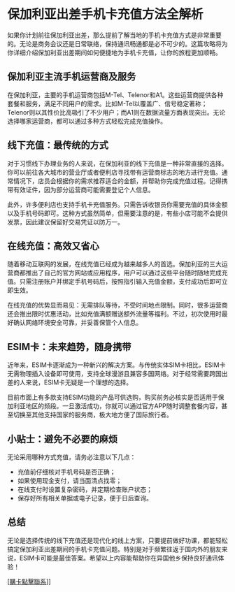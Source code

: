 # 保加利亚出差手机卡充值方法全解析

如果你计划前往保加利亚出差，那么提前了解当地的手机卡充值方式是非常重要的。无论是商务会议还是日常联络，保持通讯畅通都是必不可少的。这篇攻略将为你详细介绍保加利亚出差期间如何便捷地为手机卡充值，让你的旅程更加顺畅。

## 保加利亚主流手机运营商及服务

在保加利亚，主要的手机运营商包括M-Tel、Telenor和A1。这些运营商提供各种套餐和服务，满足不同用户的需求。比如M-Tel以覆盖广、信号稳定著称；Telenor则以其性价比高吸引了不少用户；而A1则在数据流量方面表现突出。无论选择哪家运营商，都可以通过多种方式轻松完成充值操作。

## 线下充值：最传统的方式

对于习惯线下办理业务的人来说，在保加利亚的线下充值是一种非常直接的选择。你可以前往各大城市的营业厅或者便利店寻找带有运营商标志的地方进行充值。通常情况下，店员会根据你的需求推荐适合的金额，并帮助你完成充值过程。记得携带有效证件，因为部分运营商可能需要登记个人信息。

此外，许多便利店也支持手机卡充值服务。只需告诉收银员你需要充值的具体金额以及手机号码即可。这种方式虽然简单，但需要注意的是，有些小店可能不会提供发票，因此建议保留好交易凭证以防万一。

## 在线充值：高效又省心

随着移动互联网的发展，在线充值已经成为越来越多人的首选。保加利亚的三大运营商都推出了自己的官方网站或应用程序，用户可以通过这些平台随时随地完成充值。只需注册账户并绑定手机号码后，按照指引输入充值金额，支付成功后即可立即生效。

在线充值的优势显而易见：无需排队等待，不受时间地点限制。同时，很多运营商还会推出限时优惠活动，比如充值满额赠送额外流量等福利。不过，初次使用时最好确认网络环境安全可靠，并妥善保管个人信息。

## ESIM卡：未来趋势，随身携带

近年来，ESIM卡逐渐成为一种新兴的解决方案。与传统实体SIM卡相比，ESIM卡无需物理插入设备即可使用，支持全球漫游且兼容多国网络。对于经常需要跨国出差的人来说，ESIM卡无疑是一个理想的选择。

目前市面上有多款支持ESIM功能的产品可供选购，购买前务必核实是否适用于保加利亚地区的频段。一旦激活成功，你就可以通过官方APP随时调整套餐内容，甚至切换至其他支持国家的服务商，极大地方便了国际旅行者。

## 小贴士：避免不必要的麻烦

无论采用哪种方式充值，请务必注意以下几点：

- 充值前仔细核对手机号码是否正确；
- 如果使用现金支付，请当面清点找零；
- 在线支付时设置复杂密码，并定期检查账户状态；
- 保存好所有相关单据或电子记录，便于日后查询。

## 总结

无论是选择传统的线下充值还是现代化的线上方案，只要提前做好功课，都能轻松搞定保加利亚出差期间的手机卡充值问题。特别是对于频繁往返于国内外的朋友来说，ESIM卡可能是最佳答案。希望以上内容能帮助你在异国他乡保持良好通讯体验！

[[購卡點擊聯系](https://t.me/s/esim1088)]]